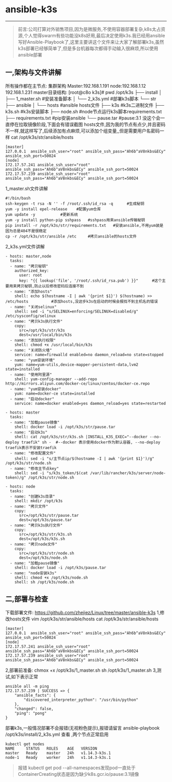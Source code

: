 # ansible-k3s
--------------------- 
>前言:公司打算对外销售项目,因为是微服务,不使用容器部署复杂,k8s太占资源,个人觉得swarm有些功能没k8s好用,最后决定使用k3s.我已经用ansible写好Ansible-Playbook了,这里主要讲这个文件来让大家了解部署k3s,虽然k3s部署已经够简单了,但是多台机器每次都得手动输入很麻烦,所以使用ansible部署
## 一,架构与文件讲解
所有操作都在主节点:
集群架构
Master:192.168.1.191   node:192.168.1.12 192.168.1.231
master目录结构:
[root@c8o k3s]# pwd
/opt/k3s
├── install
│   ├── 1_master.sh  #安装准备脚本
│   └── 2_k3s.yml     #部署k3s脚本
└── str
    ├── ansible
    │   └── hosts        #ansible hosts文件
    ├── k3s                #k3s二进制文件
    ├── k3s.sh           #k3s安装脚本
    ├── node.sh         #node节点运行k3s脚本requirements.txt
    ├── requirements.txt   #pip安装ansible
    └── pause.tar       #pause:3.1  没这个会一直停在拉取镜像阶段,下面会有错误截图
hosts文件,因为我的节点有点少,并且密码不一样,就这样写了,后续添加有点麻烦,可以添加个组变量,,但是需要用户名密码一样
cat /opt/k3s/str/ansible/hosts
```
[master]
127.0.0.1  ansible_ssh_user="root" ansible_ssh_pass="Ah6b^aV8nkbs&ECy" ansible_ssh_port=50024
[node]
172.17.57.241 ansible_ssh_user="root" ansible_ssh_pass="Ah6b^aV8nkbs&ECy" ansible_ssh_port=50024
172.17.57.239 ansible_ssh_user="root" ansible_ssh_pass="Ah6b^aV8nkbs&ECy" ansible_ssh_port=50024
```
1_master.sh文件讲解
```
#!/bin/bash
ssh-keygen -t rsa -N '' -f /root/.ssh/id_rsa -q      #生成秘钥
yum -y install epel-release    #配置yum仓库
yum update -y           #更新系统       
yum -y install python-pip sshpass   #sshpass用来ansible传输秘钥
pip install -r /opt/k3s/str/requirements.txt   #安装ansible,不用yum装是因为总是404不是很稳定
cp -r /opt/k3s/str/ansible /etc     #拷贝ansible的hosts文件
```
2_k3s.yml文件讲解
```
- hosts: master,node        
  tasks:
  - name: "拷贝秘钥"
    authorized_key:
      user: root
      key: "{{ lookup('file', '/root/.ssh/id_rsa.pub') }}"      #这个主要用来拷贝秘钥,防止以后修改密码后连接不到
  - name: "添加hosts"
    shell: echo $(hostname -I | awk '{print $1}') $(hostname) >> /etc/hosts          #添加hosts,没这步k3s在启动的时候会报找不到主机名的错误
  - name: "关闭selinux"
    shell: sed -i "s/SELINUX=enforcing/SELINUX=disabled/g" /etc/sysconfig/selinux
  - name: "拷贝k3s执行文件"
    copy:
      src=/opt/k3s/str/k3s
      dest=/usr/local/bin/k3s
  - name: "添加执行权限"
    shell: chmod +x /usr/local/bin/k3s
  - name: "关闭防火墙"
    service: name=firewalld enabled=no daemon_reload=no state=stopped
  - name: "yum安装环境"
    yum: name=yum-utils,device-mapper-persistent-data,lvm2 state=installed
  - name: "使用阿里源"
    shell: yum-config-manager --add-repo http://mirrors.aliyun.com/docker-ce/linux/centos/docker-ce.repo
  - name: "yum安装docker"
    yum: name=docker-ce state=installed
  - name: "启动docker"
    service: name=docker enabled=yes daemon_reload=yes state=restarted

- hosts: master
  tasks:
  - name: "加载pause镜像"
    shell: docker load -i /opt/k3s/str/pause.tar
  - name: "启动k3s"
    shell: cat /opt/k3s/str/k3s.sh |INSTALL_K3S_EXEC="--docker --no-deploy traefik" sh -  #--docker 表示使用docker作为默认容器, --no-deploy traefik表示不安装traefik
  - name: "修改配置文件"
    shell: sed -i "s/主节点ip/$(hostname -I | awk '{print $1}')/g" /opt/k3s/str/node.sh
  - name: "修改主节点key"
    shell: sed -i "s/k3s_token/$(cat /var/lib/rancher/k3s/server/node-token)/g" /opt/k3s/str/node.sh

- hosts: node
  tasks:
  - name: "创建k3s目录"
    shell: mkdir /opt/k3s
  - name: "拷贝文件"
    copy:
      src=/opt/k3s/str/pause.tar
      dest=/opt/k3s/pause.tar
  - name: "拷贝k3s执行文件"
    copy:
      src=/opt/k3s/str/k3s.sh
      dest=/opt/k3s/k3s.sh
  - name: "拷贝node文件"
    copy:
      src=/opt/k3s/str/node.sh
      dest=/opt/k3s/node.sh
  - name: "加载pause镜像"
    shell: docker load -i /opt/k3s/pause.tar
  - name: "node安装k3s"
    shell: chmod +x /opt/k3s/node.sh 
    shell: sh /opt/k3s/node.sh 
 ```

## 二,部署与检查
下载部署文件:
https://github.com/zhejiez/Linux/tree/master/ansible-k3s
1,修改hosts文件
vim /opt/k3s/str/ansible/hosts
cat /opt/k3s/str/ansible/hosts
```
[master]
127.0.0.1  ansible_ssh_user="root" ansible_ssh_pass="Ah6b^aV8nkbs&ECy" ansible_ssh_port=50024
[node]
172.17.57.241 ansible_ssh_user="root" ansible_ssh_pass="Ah6b^aV8nkbs&ECy" ansible_ssh_port=50024
172.17.57.239 ansible_ssh_user="root" ansible_ssh_pass="Ah6b^aV8nkbs&ECy" ansible_ssh_port=50024
```
2,部署前准备:
chmox +x /opt/k3s/1_master.sh
sh /opt/k3s/1_master.sh
3,测试,如下表示正常
```
ansible all -m ping
172.17.57.239 | SUCCESS => {
    "ansible_facts": {
        "discovered_interpreter_python": "/usr/bin/python"
    },
    "changed": false,
    "ping": "pong"
}
```
部署k3s,一般情况部署不会报错(无视粉色提示),报错请留言
ansible-playbook /opt/k3s/install/2_k3s.yml
查看 ,两个节点正常启用
```
kubectl get nodes
NAME     STATUS   ROLES    AGE   VERSION
master   Ready    master   24h   v1.14.3-k3s.1
node-1   Ready    worker   24h   v1.14.3-k3s.1
```
>报错
>kubectl get pod --all-namespaces发现pod一直处于ContainerCreating状态是因为缺少k8s.gcr.io/pause:3.1镜像